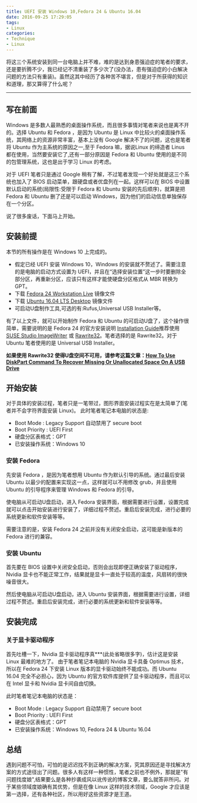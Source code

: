 ```yaml
---
title: UEFI 安装 Windows 10,Fedora 24 & Ubuntu 16.04
date: 2016-09-25 17:29:05
tags:
- Linux
categories:
- Technique
- Linux
---
```

将这三个系统安装到同一台电脑上并不难，难的是达到身患强迫症的笔者的要求，还是要折腾不少，我已经记不清重装了多少次了(没办法，患有强迫症的小白解决问题的方法只有重装)。虽然这其中经历了各种苦不堪言，但是对于所获得的知识和道理，那又算得了什么呢？

<!--more-->

---

## 写在前面

Windows 是多数人最熟悉的桌面操作系统，而且很多事情对笔者来说也是离不开的。选择 Ubuntu 和 Fedora ，是因为 Ubuntu 是 Linux 中比较火的桌面操作系统，其网络上的资源非常丰富，基本上没有 Google 解决不了的问题，这也是笔者将 Ubuntu 作为主系统的原因之一,至于 Fedora 嘛，据说Linux 的缔造者 Linus 都在使用，当然要安装它了,还有一部分原因是 Fedora 和 Ubuntu 使用的是不同的包管理系统，这也是出于学习 Linux 的考虑。

对于 UEFI 笔者只是通过 Google 稍有了解，不过笔者发现一个好处就是这三个系统也加入了 BIOS 启动菜单，跟硬盘或者优盘列在一起。这样可以在 BIOS 中设置默认启动的系统(局限性:受限于 Fedora 和 Ubuntu 安装的先后顺序)，就算是把 Fedora 和 Ubuntu 删了还是可以启动 Windows，因为他们的启动信息单独保存在一个分区。

说了很多废话，下面马上开始。

## 安装前提

本节的所有操作是在 Windows 10 上完成的。

* 假定已经 UEFI 安装 Windows 10，Windows 的安装就不赘述了。需要注意的是电脑的启动方式设置为 UEFI，并且在“选择安装位置”这一步时要删除全部分区，再重新分区，应该只有这样才能使硬盘分区格式从 MBR 转换为 GPT。
* 下载 [Fedora 24 Workstation Live](https://getfedora.org/en/workstation/download/) 镜像文件
* 下载 [Ubuntu 16.04 LTS Desktop](http://www.ubuntu.com/download/desktop) 镜像文件
* 可启动U盘制作工具,可选的有:Rufus,Universal USB Installer等。

有了以上文件，就可以开始制作 Fedora 和 Ubuntu 的可启动U盘了，这个操作很简单，需要说明的是 Fedora 24 的官方安装说明 [Installation Guide](https://docs.fedoraproject.org/en-US/Fedora/24/html/Installation_Guide/sect-preparing-boot-media.html)推荐使用 [SUSE Studio ImageWriter](https://github.com/downloads/openSUSE/kiwi/ImageWriter.exe) 或 [Rawrite32](http://www.netbsd.org/~martin/rawrite32/)。笔者选择的是 Rawrite32。对于 Ubuntu 笔者使用的是 Universal USB Installer。

**如果使用 Rawrite32 使得U盘空间不可用，请参考这篇文章：[How To Use DiskPart Command To Recover Missing Or Unallocated Space On A USB Drive](http://www.ampercent.com/recover-lost-space-removable-usb-drive/9352/)**

## 开始安装

对于具体的安装过程，笔者只是一笔带过，图形界面安装过程实在是太简单了(笔者并不会字符界面安装 Linux)。
此时笔者笔记本电脑的状态是:

* Boot Mode : Legacy Support  自动禁用了 secure boot
* Boot Priority : UEFI First
* 硬盘分区表格式：GPT
* 已安装操作系统：Windows 10


### 安装 Fedora

先安装 Fedora ，是因为笔者想用 Ubuntu 作为默认引导的系统。通过最后安装 Ubuntu 以最少的配置来实现这一点，这样就可以不用修改 grub，并且使用 Ubuntu 的引导程序来管理 Windows 和 Fedora 的引导。

使电脑从可启动U盘启动，进入 Fedora 安装界面，根据需要进行设置，设置完成就可以点击开始安装进行安装了，详细过程不赘述。重启后安装完成，进行必要的系统更新和软件安装等等。

需要注意的是，安装 Fedora 24 之前并没有关闭安全启动，这可能是新版本的 Fedora 进行的兼容。

### 安装 Ubuntu

首先要在 BIOS 设置中关闭安全启动，否则会出现即便正确安装了驱动程序，Nvidia 显卡也不能正常工作，结果就是显卡一直处于较高的温度，风扇转的很快噪音很大。

然后使电脑从可启动U盘启动，进入 Ubuntu 安装界面，根据需要进行设置，详细过程不赘述。重启后安装完成，进行必要的系统更新和软件安装等等。

## 安装完成

### 关于显卡驱动程序

首先吐槽一下，Nvidia 显卡驱动程序真***(此处省略很多字)，估计这是安装 Linux 最难的地方了。
由于笔者笔记本电脑的 Nvidia 显卡具备 Optimus 技术，所以在 Fedora 24 下安装 Linux 版本的显卡驱动始终不能成功。而 Ubuntu 16.04 完全不必担心，因为 Ubuntu 的官方软件库提供了显卡驱动程序，而且可以在 Intel 显卡和 Nvidia 显卡间自由切换。

此时笔者笔记本电脑的状态是：

* Boot Mode : Legacy Support  自动禁用了 secure boot
* Boot Priority : UEFI First
* 硬盘分区表格式：GPT
* 已安装操作系统：Windows 10, Fedora 24 & Ubuntu 16.04

## 总结

遇到问题不可怕，可怕的是迟迟找不到正确的解决方案，究其原因还是寻找解决方案的方式途径出了问题。很多人有这样一种惯性，笔者之前也不例外，那就是"有问题找度娘",结果要么是各种抄袭成风以讹传讹的博客文章，要么就答非所问。对于某些领域度娘确有其优势，但是在像 Linux 这样的技术领域，Google 才应该是第一选择，还有各种社区，所以用好这些资源才是王道。
